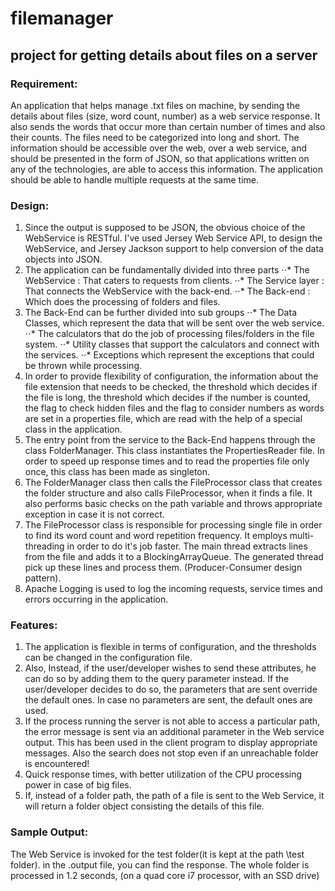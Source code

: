 # filemanager
## project for getting details about files on a server
### Requirement:
An application that helps manage .txt files on machine, by sending the details about files (size, word count, number)
as a web service response.
It also sends the words that occur more than certain number of times and also their counts.
The files need to be categorized into long and short.
The information should be accessible over the web, over a web service, and should be presented in the form of JSON, 
so that applications written on any of the technologies, are able to access this information.
The application should be able to handle multiple requests at the same time.

### Design:
1. Since the output is supposed to be JSON, the obvious choice of the WebService is RESTful.
	I've used Jersey Web Service API, to design the WebService, and Jersey Jackson support to help conversion of
	the data objects into JSON.
2. The application can be fundamentally divided into three parts
⋅⋅* The WebService : That caters to requests from clients.
⋅⋅* The Service layer : That connects the WebService with the back-end.
⋅⋅* The Back-end : Which does the processing of folders and files.
3. The Back-End can be further divided into sub groups
⋅⋅* The Data Classes, which represent the data that will be sent over the web service.
⋅⋅* The calculators that do the job of processing files/folders in the file system.
⋅⋅* Utility classes that support the calculators and connect with the services.
⋅⋅* Exceptions which represent the exceptions that could be thrown while processing.
4. In order to provide flexibility of configuration, the information about the file extension that needs to be 	checked, the threshold which decides if the file is long, the threshold which decides if the number is counted,
	the flag to check hidden files and the flag to consider numbers as words are set in a properties file, which are
	read with the help of a special class in the application.
5. The entry point from the service to the Back-End happens through the class FolderManager. This class 	instantiates the PropertiesReader file. In order to speed up response times and to read the properties file only
	once, this class has been made as singleton.
6. The FolderManager class then calls the FileProcessor class that creates the folder structure and also calls 	FileProcessor, when it finds a file. It also performs basic checks on the path variable and throws appropriate 	exception in case it is not correct.
7. The FileProcessor class is responsible for processing  single file in order to find its word count and word 	repetition frequency. It employs multi-threading in order to do it's job faster. The main thread extracts lines
	from the file and adds it to a BlockingArrayQueue. The generated thread pick up these lines and process them.
	(Producer-Consumer design pattern).
8. Apache Logging is used to log the incoming requests, service times and errors occurring in the application.	
	
### Features:
1. The application is flexible in terms of configuration, and the thresholds can be changed in the configuration file.
2. Also, Instead, if the user/developer wishes to send these attributes, he can do so by adding them to the query 	parameter instead.
	If the user/developer decides to do so, the parameters that are sent override the default ones.
	In case no parameters are sent, the default ones are used.
3. If the process running the server is not able to access a particular path, the error message is sent via an 	additional parameter in the Web service output. This has been used in the client program to 
	display appropriate messages. Also the search does not stop even if an unreachable folder is encountered!
4. Quick response times, with better utilization of the CPU processing power in case of big files.
5. If, instead of a folder path, the path of a file is sent to the Web Service, it will return a folder object
	consisting the details of this file.
	
### Sample Output:
The Web Service is invoked for the test folder(it is kept at the path \test folder). in the .output file, you can find the response.
The whole folder is processed in 1.2 seconds, (on a quad core i7 processor, with an SSD drive)

